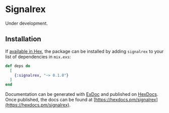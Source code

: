# Signalrex

Under development.

## Installation

If [available in Hex](https://hex.pm/docs/publish), the package can be installed
by adding `signalrex` to your list of dependencies in `mix.exs`:

```elixir
def deps do
  [
    {:signalrex, "~> 0.1.0"}
  ]
end
```

Documentation can be generated with [ExDoc](https://github.com/elixir-lang/ex_doc)
and published on [HexDocs](https://hexdocs.pm). Once published, the docs can
be found at [https://hexdocs.pm/signalrex](https://hexdocs.pm/signalrex).

